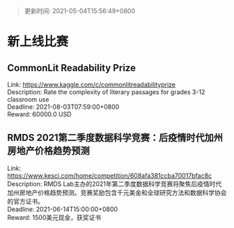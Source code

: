 > 更新时间: 2021-05-04T15:56:49+0800 

# 新上线比赛


## CommonLit Readability Prize
Link: https://www.kaggle.com/c/commonlitreadabilityprize  
Description: Rate the complexity of literary passages for grades 3-12 classroom use  
Deadline: 2021-08-03T07:59:00+0800  
Reward: 60000.0 USD  

## RMDS 2021第二季度数据科学竞赛：后疫情时代加州房地产价格趋势预测
Link: https://www.kesci.com/home/competition/608afa381ccba70017bfac8c  
Description: RMDS Lab主办的2021年第二季度数据科学竞赛将聚焦后疫情时代加州房地产价格趋势预测。竞赛奖励包含千元美金和全球研究方法和数据科学协会的官方证书。  
Deadline: 2021-06-14T15:00:00+0800  
Reward: 1500美元现金，获奖证书  

